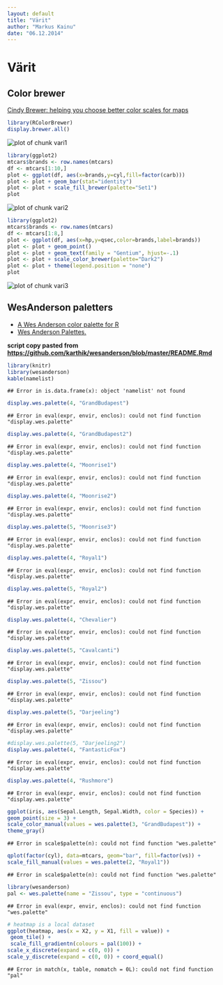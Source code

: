 ```yaml
---
layout: default
title: "Värit"
author: "Markus Kainu"
date: "06.12.2014"
---
```





# Värit

## Color brewer

[Cindy Brewer: helping you choose better color scales for maps](http://blog.revolutionanalytics.com/2014/12/cindy-brewer-helping-you-choose-better-color-scales-for-maps.html)


```r
library(RColorBrewer)
display.brewer.all()
```

![plot of chunk vari1](figure/vari1-1.png) 



```r
library(ggplot2)
mtcars$brands <- row.names(mtcars)     
df <- mtcars[1:10,]
plot <- ggplot(df, aes(x=brands,y=cyl,fill=factor(carb)))
plot <- plot + geom_bar(stat="identity")
plot <- plot + scale_fill_brewer(palette="Set1")
plot
```

![plot of chunk vari2](figure/vari2-1.png) 



```r
library(ggplot2)
mtcars$brands <- row.names(mtcars)     
df <- mtcars[1:8,]
plot <- ggplot(df, aes(x=hp,y=qsec,color=brands,label=brands))
plot <- plot + geom_point()
plot <- plot + geom_text(family = "Gentium", hjust=-.1)
plot <- plot + scale_color_brewer(palette="Dark2")
plot <- plot + theme(legend.position = "none")
plot
```

![plot of chunk vari3](figure/vari3-1.png) 


## WesAnderson paletters

- [A Wes Anderson color palette for R](https://github.com/karthik/wesanderson)
- [Wes Anderson Palettes.](http://wesandersonpalettes.tumblr.com/)


**script copy pasted from <https://github.com/karthik/wesanderson/blob/master/README.Rmd>**



```r
library(knitr)
library(wesanderson)
kable(namelist)
```

```
## Error in is.data.frame(x): object 'namelist' not found
```



```r
display.wes.palette(4, "GrandBudapest")
```

```
## Error in eval(expr, envir, enclos): could not find function "display.wes.palette"
```

```r
display.wes.palette(4, "GrandBudapest2")
```

```
## Error in eval(expr, envir, enclos): could not find function "display.wes.palette"
```

```r
display.wes.palette(4, "Moonrise1")
```

```
## Error in eval(expr, envir, enclos): could not find function "display.wes.palette"
```

```r
display.wes.palette(4, "Moonrise2")
```

```
## Error in eval(expr, envir, enclos): could not find function "display.wes.palette"
```

```r
display.wes.palette(5, "Moonrise3")
```

```
## Error in eval(expr, envir, enclos): could not find function "display.wes.palette"
```

```r
display.wes.palette(4, "Royal1")
```

```
## Error in eval(expr, envir, enclos): could not find function "display.wes.palette"
```

```r
display.wes.palette(5, "Royal2")
```

```
## Error in eval(expr, envir, enclos): could not find function "display.wes.palette"
```

```r
display.wes.palette(4, "Chevalier")
```

```
## Error in eval(expr, envir, enclos): could not find function "display.wes.palette"
```

```r
display.wes.palette(5, "Cavalcanti")
```

```
## Error in eval(expr, envir, enclos): could not find function "display.wes.palette"
```

```r
display.wes.palette(5, "Zissou")
```

```
## Error in eval(expr, envir, enclos): could not find function "display.wes.palette"
```

```r
display.wes.palette(5, "Darjeeling")
```

```
## Error in eval(expr, envir, enclos): could not find function "display.wes.palette"
```

```r
#display.wes.palette(5, "Darjeeling2")
display.wes.palette(4, "FantasticFox")
```

```
## Error in eval(expr, envir, enclos): could not find function "display.wes.palette"
```

```r
display.wes.palette(4, "Rushmore")
```

```
## Error in eval(expr, envir, enclos): could not find function "display.wes.palette"
```


```r
ggplot(iris, aes(Sepal.Length, Sepal.Width, color = Species)) + 
geom_point(size = 3) + 
scale_color_manual(values = wes.palette(3, "GrandBudapest")) + 
theme_gray()
```

```
## Error in scale$palette(n): could not find function "wes.palette"
```



```r
qplot(factor(cyl), data=mtcars, geom="bar", fill=factor(vs)) + 
scale_fill_manual(values = wes.palette(2, "Royal1"))
```

```
## Error in scale$palette(n): could not find function "wes.palette"
```



```r
library(wesanderson)
pal <- wes.palette(name = "Zissou", type = "continuous")
```

```
## Error in eval(expr, envir, enclos): could not find function "wes.palette"
```

```r
# heatmap is a local dataset
ggplot(heatmap, aes(x = X2, y = X1, fill = value)) +
 geom_tile() + 
 scale_fill_gradientn(colours = pal(100)) + 
scale_x_discrete(expand = c(0, 0)) +
scale_y_discrete(expand = c(0, 0)) + coord_equal() 
```

```
## Error in match(x, table, nomatch = 0L): could not find function "pal"
```



